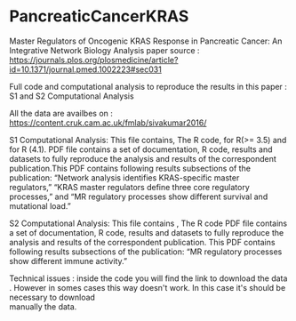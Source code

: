 # PancreaticCancerKRAS
 Master Regulators of Oncogenic KRAS Response in Pancreatic Cancer: An Integrative Network Biology Analysis
 paper source : https://journals.plos.org/plosmedicine/article?id=10.1371/journal.pmed.1002223#sec031
 
 Full code and computational analysis to reproduce the results in this paper : S1 and S2 Computational Analysis
 
 All the data are availbes on : https://content.cruk.cam.ac.uk/fmlab/sivakumar2016/
 
 
 S1 Computational Analysis:
 This file contains, The R code, for R(>= 3.5) and for R (4.1).
                      PDF file contains a set of documentation, R code, results and datasets to fully reproduce the analysis and results of the correspondent                             publication.This PDF contains following results subsections of the publication: “Network analysis identifies KRAS-specific master           
                      regulators,” “KRAS master regulators define three core regulatory processes,” and “MR regulatory processes show different survival and 
                      mutational load.”
                      
 
 
 S2 Computational Analysis:
 This file contains , The R code
                      PDF file contains a set of documentation, R code, results and datasets to fully reproduce the analysis and results of the correspondent                             publication. This PDF contains following results subsections of the publication: “MR regulatory processes show different immune activity.”
                      
 
 Technical issues :
 inside the code you will find the link to download the data . However in somes cases this way doesn't work. In this case it's should be necessary to download  
 manually the data.
